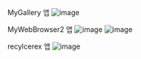 
MyGallery 앱
![image](https://user-images.githubusercontent.com/75493219/233789093-17f2b102-3dc1-4801-b258-f8bb9b82308f.png)


MyWebBrowser2 앱
![image](https://user-images.githubusercontent.com/75493219/233789133-74945e93-b142-4b18-8338-26564933e07a.png)
![image](https://user-images.githubusercontent.com/75493219/233789139-7f49ec3b-538c-409c-84ba-2d4c778b6c44.png)


recylcerex 앱
![image](https://user-images.githubusercontent.com/75493219/233789163-f1a5040a-8f5e-426d-a6e5-10087454261d.png)
